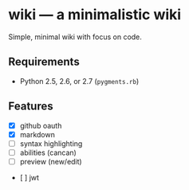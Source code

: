 # wiki &mdash; a minimalistic wiki

Simple, minimal wiki with focus on code.

## Requirements

  - Python 2.5, 2.6, or 2.7 (`pygments.rb`)

## Features

  - [x] github oauth
  - [x] markdown
  - [ ] syntax highlighting
  - [ ] abilities (cancan)
  - [ ] preview (new/edit)
  - [ ] jwt


